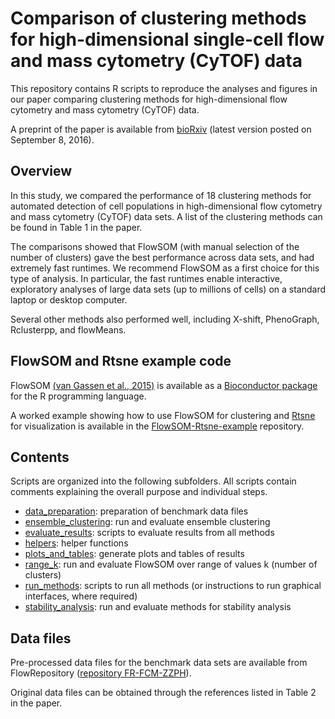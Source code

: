 # Comparison of clustering methods for high-dimensional single-cell flow and mass cytometry (CyTOF) data

This repository contains R scripts to reproduce the analyses and figures in our paper comparing clustering methods for high-dimensional flow cytometry and mass cytometry (CyTOF) data.

A preprint of the paper is available from [bioRxiv](http://biorxiv.org/content/early/2016/09/08/047613) (latest version posted on September 8, 2016).


## Overview

In this study, we compared the performance of 18 clustering methods for automated detection of cell populations in high-dimensional flow cytometry and mass cytometry (CyTOF) data sets. A list of the clustering methods can be found in Table 1 in the paper.

The comparisons showed that FlowSOM (with manual selection of the number of clusters) gave the best performance across data sets, and had extremely fast runtimes. We recommend FlowSOM as a first choice for this type of analysis. In particular, the fast runtimes enable interactive, exploratory analyses of large data sets (up to millions of cells) on a standard laptop or desktop computer.

Several other methods also performed well, including X-shift, PhenoGraph, Rclusterpp, and flowMeans.



## FlowSOM and Rtsne example code

FlowSOM [(van Gassen et al., 2015)](http://www.ncbi.nlm.nih.gov/pubmed/25573116) is available as a [Bioconductor package](http://bioconductor.org/packages/release/bioc/html/FlowSOM.html) for the R programming language.

A worked example showing how to use FlowSOM for clustering and [Rtsne](https://github.com/jkrijthe/Rtsne) for visualization is available in the [FlowSOM-Rtsne-example](https://github.com/lmweber/FlowSOM-Rtsne-example) repository.



## Contents

Scripts are organized into the following subfolders. All scripts contain comments explaining the overall purpose and individual steps.

- [data_preparation](data_preparation/): preparation of benchmark data files
- [ensemble_clustering](ensemble_clustering/): run and evaluate ensemble clustering
- [evaluate_results](evaluate_results/): scripts to evaluate results from all methods
- [helpers](helpers/): helper functions
- [plots_and_tables](plots_and_tables/): generate plots and tables of results
- [range_k](range_k/): run and evaluate FlowSOM over range of values k (number of clusters)
- [run_methods](run_methods/): scripts to run all methods (or instructions to run graphical interfaces, where required)
- [stability_analysis](stability_analysis/): run and evaluate methods for stability analysis



## Data files

Pre-processed data files for the benchmark data sets are available from FlowRepository ([repository FR-FCM-ZZPH](https://flowrepository.org/id/FR-FCM-ZZPH)).

Original data files can be obtained through the references listed in Table 2 in the paper.


